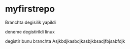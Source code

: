 # myfirstrepo

Branchta degisilik yapildi

deneme degistirildi linux

degistir bunu branchta 
Asjkbdjkasbdjkasbjkbsadjfbjsabfdjk
